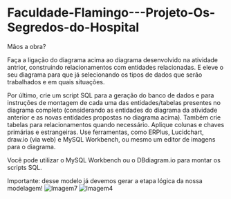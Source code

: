 # Faculdade-Flamingo---Projeto-Os-Segredos-do-Hospital

Mãos a obra?

Faça a ligação do diagrama acima ao diagrama desenvolvido na atividade antrior, construindo relacionamentos com entidades relacionadas. E eleve o seu diagrama para que já selecionando os tipos de dados que serão trabalhados e em quais situações. 

Por último, crie um script SQL para a geração do banco de dados e para instruções de montagem de cada uma das entidades/tabelas presentes no diagrama completo (considerando as entidades do diagrama da atividade anterior e as novas entidades propostas no diagrama acima). Também crie tabelas para relacionamentos quando necessário. Aplique colunas e chaves primárias e estrangeiras.
Use ferramentas, como ERPlus, Lucidchart, draw.io (via web) e MySQL Workbench, ou mesmo um editor de imagens para o diagrama. 

Você pode utilizar o MySQL Workbench ou o DBdiagram.io para montar os scripts SQL.

Importante: desse modelo já devemos gerar a etapa lógica da nossa modelagem!
![Imagem7](https://github.com/DFS14/Faculdade-Flamingo---Projeto-Os-Segredos-do-Hospital/assets/114403677/78c12257-a387-4952-932e-0fd5258afec8)
![Imagem4](https://github.com/DFS14/Faculdade-Flamingo---Projeto-Os-Segredos-do-Hospital/assets/114403677/f29a063d-05fc-4456-bb0d-d6bd38b59b33)
